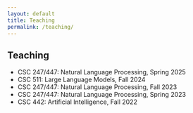```yaml
---
layout: default
title: Teaching
permalink: /teaching/
---
```

## Teaching
- CSC 247/447: Natural Language Processing, Spring 2025
- CSC 511: Large Language Models, Fall 2024
- CSC 247/447: Natural Language Processing, Fall 2023
- CSC 247/447: Natural Language Processing, Spring 2023
- CSC 442: Artificial Intelligence, Fall 2022
